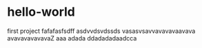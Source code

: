# hello-world
first project
fafafasfsdff
asdvvdsvdssds
vasasvsavvavavavaavava
avavavavavavaZ
aaa
adada
ddadadadaadcca
